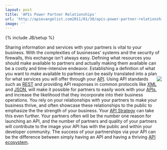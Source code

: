 ```yaml
---
layout: post
title: 'APIs Power Partner Relationships'
url: 'http://apievangelist.com2011/01/30/apis-power-partner-relationships/'
image: ''
---
```

{% include JB/setup %}
Sharing information and services with your partners is vital to your business. With the complexities of businesses' systems and the security of firewalls, this exchange isn't always easy.
Defining what resources you should make available to partners and actually making them available can be a costly and time-intensive endeavor.
Establishing a definition of what you want to make available to partners can be easily translated into a plan for what services you will offer through your <a href="http://www.apievangelist.com/">API</a>. <img src="http://kinlane-productions.s3.amazonaws.com/human-robot-handshake.jpg"  align="right" /> Using API standards such as <a href="http://www.apievangelist.com/definition-rest.php">REST</a> and providing API responses in common protocols like <a href="http://www.apievangelist.com/definition-xml.php">XML</a> and <a href="http://www.apievangelist.com/definition-json.php">JSON</a>, will make it possible for partners to easily work with your <a href="http://www.apievangelist.com/">APIs</a>, and increase the likelihood that they incorporate into their business operations.
You rely on your relationships with your partners to make your business thrive, and often showcase these relationships to the public to emphasize the the strength of your business. Your <a href="http://blog.apievangelist.com/2010/10/09/why-a-tech-journalist-cares-about-your-api/">API Strategy</a> can take this even further.
Your partners often will be the number one reason for launching an API, and the number of partners and quality of your partners will contribute to the image your API has with the public and within your developer community.
The success of your partnerships via your API can be the difference between simply having an API and having a thriving <a href="http://www.apievangelist.com/ecosystem.php" target="_blank">API ecosystem</a>.
